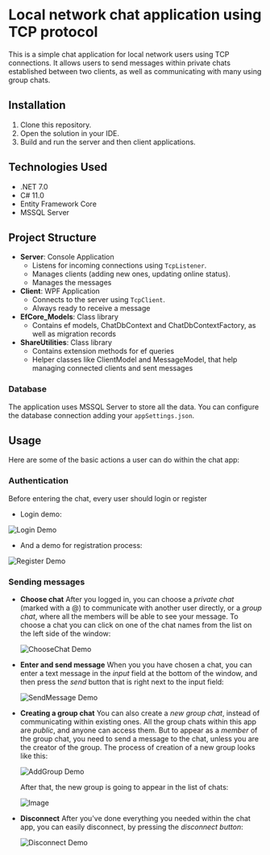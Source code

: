 # Local network chat application using TCP protocol

This is a simple chat application for local network users using TCP connections. It allows users to send messages within private chats established between two clients, as well as communicating with many using group chats.

## Installation

1. Clone this repository.
2. Open the solution in your IDE.
3. Build and run the server and then client applications.

## Technologies Used

- .NET 7.0
- C# 11.0
- Entity Framework Core
- MSSQL Server

## Project Structure

- **Server**: Console Application
  - Listens for incoming connections using `TcpListener`.
  - Manages clients (adding new ones, updating online status).
  - Manages the messages
- **Client**: WPF Application
  - Connects to the server using `TcpClient`.
  - Always ready to receive a message
- **EfCore_Models**: Class library
  - Contains ef models, ChatDbContext and ChatDbContextFactory, as well as migration records
- **ShareUtilities**: Class library
  - Contains extension methods for ef queries
  - Helper classes like ClientModel and MessageModel, that help managing connected clients and sent messages

### Database

The application uses MSSQL Server to store all the data. You can configure the database connection adding your `appSettings.json`.

## Usage

Here are some of the basic actions a user can do within the chat app:

### Authentication

Before entering the chat, every user should login or register

- Login demo:

![Login Demo](/Documentation_Images/Login_Demo.gif)

- And a demo for registration process:

![Register Demo](/Documentation_Images/Register_Demo.gif)

### Sending messages

- **Choose chat**
  After you logged in, you can choose a _private chat_ (marked with a @) to communicate with another user directly, or a _group chat_, where all the members will be able to see your message. To choose a chat you can click on one of the chat names from the list on the left side of the window:

  ![ChooseChat Demo](/Documentation_Images/ChooseChat_Demo.gif)

- **Enter and send message**
  When you you have chosen a chat, you can enter a text message in the _input_ field at the bottom of the window, and then press the _send_ button that is right next to the input field:

  ![SendMessage Demo](/Documentation_Images/SendMessage_Demo.gif)

- **Creating a group chat**
  You can also create a _new group chat_, instead of communicating within existing ones. All the group chats within this app are _public_, and anyone can access them. But to appear as a _member_ of the group chat, you need to send a message to the chat, unless you are the creator of the group. The process of creation of a new group looks like this:

  ![AddGroup Demo](/Documentation_Images/AddGroup_Demo.gif)

  After that, the new group is going to appear in the list of chats:

  ![Image](/Documentation_Images/NewGroup_Image.png)

- **Disconnect**
  After you've done everything you needed within the chat app, you can easily disconnect, by pressing the _disconnect button_:

  ![Disconnect Demo](/Documentation_Images/Disconnect_Demo.gif)
